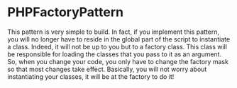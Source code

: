 # PHPFactoryPattern
This pattern is very simple to build. In fact, if you implement this pattern, you will no longer have to reside in the global part of the script to instantiate a class. Indeed, it will not be up to you but to a factory class. This class will be responsible for loading the classes that you pass to it as an argument. So, when you change your code, you only have to change the factory mask so that most changes take effect. Basically, you will not worry about instantiating your classes, it will be at the factory to do it!
